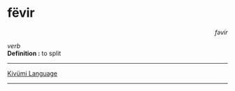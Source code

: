 
# fëvir

<div align="right"><i>fəvir</i></div>

*verb*  
**Definition :** to split  

---

[Kivümi Language](../README.md)

---
